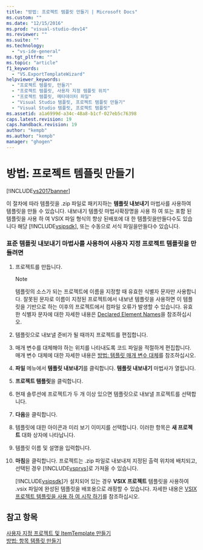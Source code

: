 ```yaml
---
title: "방법: 프로젝트 템플릿 만들기 | Microsoft Docs"
ms.custom: ""
ms.date: "12/15/2016"
ms.prod: "visual-studio-dev14"
ms.reviewer: ""
ms.suite: ""
ms.technology: 
  - "vs-ide-general"
ms.tgt_pltfrm: ""
ms.topic: "article"
f1_keywords: 
  - "VS.ExportTemplateWizard"
helpviewer_keywords: 
  - "프로젝트 템플릿, 만들기"
  - "프로젝트 템플릿, 사용자 지정 템플릿 위치"
  - "프로젝트 템플릿, 메타데이터 파일"
  - "Visual Studio 템플릿, 프로젝트 템플릿 만들기"
  - "Visual Studio 템플릿, 프로젝트 템플릿"
ms.assetid: a1a6999d-a34c-48a8-b1cf-027eb5c76398
caps.latest.revision: 19
caps.handback.revision: 19
author: "kempb"
ms.author: "kempb"
manager: "ghogen"
---
```

# 방법: 프로젝트 템플릿 만들기
[!INCLUDE[vs2017banner](../code-quality/includes/vs2017banner.md)]

이 절차에 따라 템플릿을 .zip 파일로 패키지하는 **템플릿 내보내기** 마법사를 사용하여 템플릿을 만들 수 있습니다.  내보내기 템플릿 마법사확장명을 사용 하 여 또는 포함 된 템플릿을 사용 하 여 VSIX 파일 형식의 향상 된배포에 대 한 템플릿을만들다수도 있습니다 해당 [!INCLUDE[vsipsdk](../extensibility/includes/vsipsdk_md.md)], 또는 수동으로 서식 파일을만들다수 있습니다.  
  
### 표준 템플릿 내보내기 마법사를 사용하여 사용자 지정 프로젝트 템플릿을 만들려면  
  
1.  프로젝트를 만듭니다.  
  
    > [!NOTE]
    >  템플릿의 소스가 되는 프로젝트에 이름을 지정할 때 유효한 식별자 문자만 사용합니다.  잘못된 문자로 이름이 지정된 프로젝트에서 내보낸 템플릿을 사용하면 이 템플릿을 기반으로 하는 이후의 프로젝트에서 컴파일 오류가 발생할 수 있습니다.  유효한 식별자 문자에 대한 자세한 내용은 [Declared Element Names](/dotnet/visual-basic/programming-guide/language-features/declared-elements/declared-element-names)을 참조하십시오.  
  
2.  템플릿으로 내보낼 준비가 될 때까지 프로젝트를 편집합니다.  
  
3.  매개 변수를 대체해야 하는 위치를 나타내도록 코드 파일을 적절하게 편집합니다.  매개 변수 대체에 대한 자세한 내용은 [방법: 템플릿 매개 변수 대체](../ide/how-to-substitute-parameters-in-a-template.md)를 참조하십시오.  
  
4.  **파일** 메뉴에서 **템플릿 내보내기**를 클릭합니다.  **템플릿 내보내기** 마법사가 열립니다.  
  
5.  **프로젝트 템플릿**을 클릭합니다.  
  
6.  현재 솔루션에 프로젝트가 두 개 이상 있으면 템플릿으로 내보낼 프로젝트를 선택합니다.  
  
7.  **다음**을 클릭합니다.  
  
8.  템플릿에 대한 아이콘과 미리 보기 이미지를 선택합니다.  이러한 항목은 **새 프로젝트** 대화 상자에 나타납니다.  
  
9. 템플릿 이름 및 설명을 입력합니다.  
  
10. **마침**을 클릭합니다.  프로젝트는 .zip 파일로 내보내져 지정된 출력 위치에 배치되고, 선택된 경우 [!INCLUDE[vsprvs](../code-quality/includes/vsprvs_md.md)]로 가져올 수 있습니다.  
  
     [!INCLUDE[vsipsdk](../extensibility/includes/vsipsdk_md.md)]가 설치되어 있는 경우 **VSIX 프로젝트** 템플릿을 사용하여 .vsix 파일에 완성된 템플릿을 배포용으로 래핑할 수 있습니다.  자세한 내용은 [VSIX 프로젝트 템플릿을 사용 하 여 시작 하기](../extensibility/getting-started-with-the-vsix-project-template.md)를 참조하십시오.  
  
## 참고 항목  
 [사용자 지정 프로젝트 및 ItemTemplate 만들기](../ide/creating-project-and-item-templates.md)   
 [방법: 항목 템플릿 만들기](../ide/how-to-create-item-templates.md)
